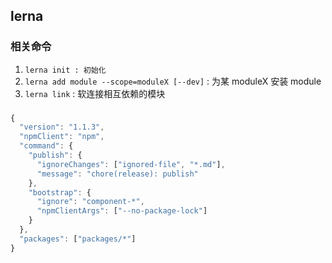 ## lerna

### 相关命令
1. `lerna init : 初始化`
2. `lerna add module --scope=moduleX [--dev]` : 为某 moduleX 安装 module
3. `lerna link` : 软连接相互依赖的模块

### 
```js
{
  "version": "1.1.3",
  "npmClient": "npm",
  "command": {
    "publish": {
      "ignoreChanges": ["ignored-file", "*.md"],
      "message": "chore(release): publish"
    },
    "bootstrap": {
      "ignore": "component-*",
      "npmClientArgs": ["--no-package-lock"]
    }
  },
  "packages": ["packages/*"]
}
```